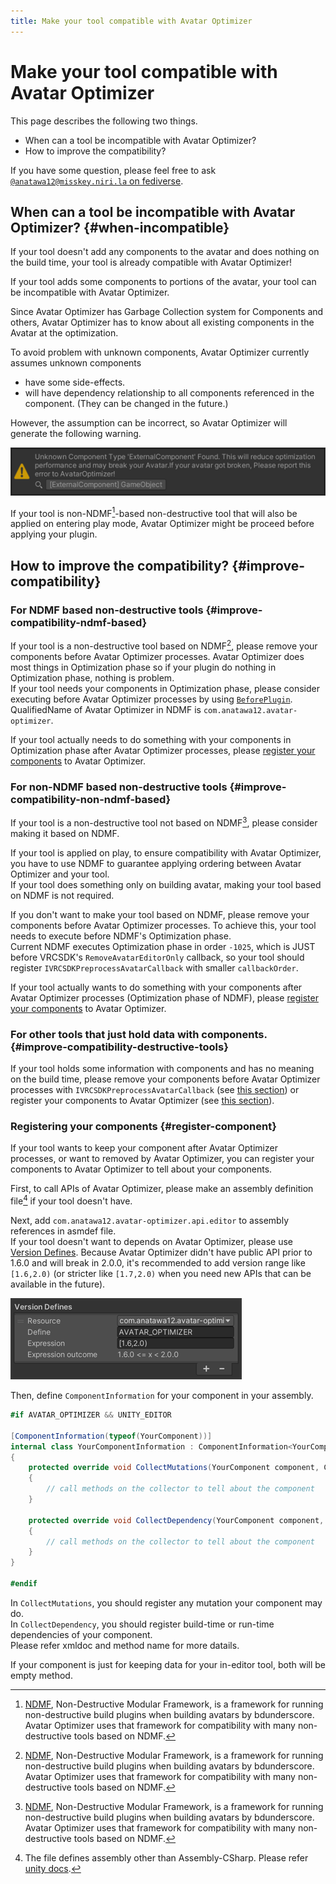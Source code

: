 ```yaml
---
title: Make your tool compatible with Avatar Optimizer
---
```


# Make your tool compatible with Avatar Optimizer

This page describes the following two things.

- When can a tool be incompatible with Avatar Optimizer?
- How to improve the compatibility?

If you have some question, please feel free to ask [`@anatawa12@misskey.niri.la` on fediverse][fediverse].

## When can a tool be incompatible with Avatar Optimizer? {#when-incompatible}

If your tool doesn't add any components to the avatar and does nothing on the build time,
your tool is already compatible with Avatar Optimizer!

If your tool adds some components to portions of the avatar, your tool can be incompatible with Avatar Optimizer.

Since Avatar Optimizer has Garbage Collection system for Components and others, Avatar Optimizer has to 
know about all existing components in the Avatar at the optimization.

To avoid problem with unknown components, Avatar Optimizer currently assumes unknown components
- have some side-effects.
- will have dependency relationship to all components referenced in the component.
  (They can be changed in the future.)

However, the assumption can be incorrect, so Avatar Optimizer will generate the following warning.

![unknown-component-warning](unknown-component-warning.png)

If your tool is non-NDMF[^NDMF]-based non-destructive tool that will also be applied on entering play mode,
Avatar Optimizer might be proceed before applying your plugin.

## How to improve the compatibility? {#improve-compatibility}

### For NDMF based non-destructive tools {#improve-compatibility-ndmf-based}

If your tool is a non-destructive tool based on NDMF[^NDMF], please remove your components before
Avatar Optimizer processes. Avatar Optimizer does most things in Optimization phase
so if your plugin do nothing in Optimization phase, nothing is problem.\
If your tool needs your components in Optimization phase, 
please consider executing before Avatar Optimizer processes by using [`BeforePlugin`][ndmf-BeforePlugin]. 
QualifiedName of Avatar Optimizer in NDMF is `com.anatawa12.avatar-optimizer`.

If your tool actually needs to do something with your components in Optimization phase after Avatar Optimizer processes,
please [register your components][register-component] to Avatar Optimizer.

### For non-NDMF based non-destructive tools {#improve-compatibility-non-ndmf-based}

If your tool is a non-destructive tool not based on NDMF[^NDMF], please consider
making it based on NDMF.

If your tool is applied on play, to ensure compatibility with Avatar Optimizer, you have to use NDMF to
guarantee applying ordering between Avatar Optimizer and your tool.\
If your tool does something only on building avatar, making your tool based on NDMF is not required.

If you don't want to make your tool based on NDMF, please remove your components before Avatar Optimizer processes.
To achieve this, your tool needs to execute before NDMF's Optimization phase.\
Current NDMF executes Optimization phase in order `-1025`, which is JUST before VRCSDK's `RemoveAvatarEditorOnly`
callback, so your tool should register `IVRCSDKPreprocessAvatarCallback` with smaller `callbackOrder`.

If your tool actually wants to do something with your components after Avatar Optimizer processes 
(Optimization phase of NDMF), please [register your components][register-component] to Avatar Optimizer.

### For other tools that just hold data with components. {#improve-compatibility-destructive-tools}

If your tool holds some information with components and has no meaning on the build time, 
please remove your components before Avatar Optimizer processes with `IVRCSDKPreprocessAvatarCallback` (see [this section](#improve-compatibility-non-ndmf-based)) 
or register your components to Avatar Optimizer (see [this section][register-component]).

### Registering your components {#register-component}

If your tool wants to keep your component after Avatar Optimizer processes, or want to removed by Avatar Optimizer,
you can register your components to Avatar Optimizer to tell about your components.

First, to call APIs of Avatar Optimizer, please make an assembly definition file[^asmdef] if your tool doesn't have.

Next, add `com.anatawa12.avatar-optimizer.api.editor` to assembly references in asmdef file.\
If your tool doesn't want to depends on Avatar Optimizer, please use [Version Defines].
Because Avatar Optimizer didn't have public API prior to 1.6.0 and will break in 2.0.0, 
it's recommended to add version range like `[1.6,2.0)`
(or stricter like `[1.7,2.0)` when you need new APIs that can be available in the future).

![version-defines.png](version-defines.png)

Then, define `ComponentInformation` for your component in your assembly.

```csharp
#if AVATAR_OPTIMIZER && UNITY_EDITOR

[ComponentInformation(typeof(YourComponent))]
internal class YourComponentInformation : ComponentInformation<YourComponent>
{
    protected override void CollectMutations(YourComponent component, ComponentMutationsCollector collector)
    {
        // call methods on the collector to tell about the component
    }

    protected override void CollectDependency(YourComponent component, ComponentDependencyCollector collector)
    {
        // call methods on the collector to tell about the component
    }
}

#endif
```

In `CollectMutations`, you should register any mutation your component may do.\
In `CollectDependency`, you should register build-time or run-time dependencies of your component.\
Please refer xmldoc and method name for more datails.

If your component is just for keeping data for your in-editor tool, both will be empty method.

[fediverse]: https://misskey.niri.la/@anatawa12
[ndmf-BeforePlugin]: https://ndmf.nadena.dev/api/nadena.dev.ndmf.fluent.Sequence.html#nadena_dev_ndmf_fluent_Sequence_BeforePlugin_System_String_System_String_System_Int32_
[register-component]: #register-component

[^asmdef]: The file defines assembly other than Assembly-CSharp. Please refer [unity docs](https://docs.unity3d.com/2019.4/Documentation/Manual/ScriptCompilationAssemblyDefinitionFiles.html).
[^NDMF]: [NDMF], Non-Destructive Modular Framework, is a framework for running non-destructive build plugins when 
building avatars by bdunderscore. Avatar Optimizer uses that framework for compatibility 
with many non-destructive tools based on NDMF.

[NDMF]: https://ndmf.nadena.dev/
[modular-avatar]: https://modular-avatar.nadena.dev/
[Version Defines]: https://docs.unity3d.com/2019.4/Documentation/Manual/ScriptCompilationAssemblyDefinitionFiles.html#define-symbols

